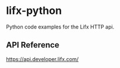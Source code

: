 # lifx-python
Python code examples for the Lifx HTTP api.

## API Reference
https://api.developer.lifx.com/
